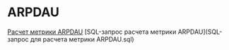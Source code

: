 # ARPDAU
[Расчет метрики ARPDAU](test_zimad_arpdau.ipynb)
[SQL-запрос расчета метрики  ARPDAU](SQL-запрос для расчета метрики ARPDAU.sql)
